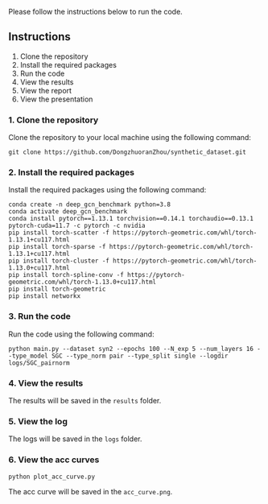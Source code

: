 Please follow the instructions below to run the code.

## Instructions
1. Clone the repository
2. Install the required packages
3. Run the code
4. View the results
5. View the report
6. View the presentation

### 1. Clone the repository
Clone the repository to your local machine using the following command:
```
git clone https://github.com/DongzhuoranZhou/synthetic_dataset.git
```

### 2. Install the required packages
Install the required packages using the following command:
```
conda create -n deep_gcn_benchmark python=3.8
conda activate deep_gcn_benchmark
conda install pytorch==1.13.1 torchvision==0.14.1 torchaudio==0.13.1 pytorch-cuda=11.7 -c pytorch -c nvidia
pip install torch-scatter -f https://pytorch-geometric.com/whl/torch-1.13.1+cu117.html
pip install torch-sparse -f https://pytorch-geometric.com/whl/torch-1.13.1+cu117.html
pip install torch-cluster -f https://pytorch-geometric.com/whl/torch-1.13.0+cu117.html
pip install torch-spline-conv -f https://pytorch-geometric.com/whl/torch-1.13.0+cu117.html
pip install torch-geometric
pip install networkx
``` 

### 3. Run the code
Run the code using the following command:
```
python main.py --dataset syn2 --epochs 100 --N_exp 5 --num_layers 16 --type_model SGC --type_norm pair --type_split single --logdir logs/SGC_pairnorm
```

### 4. View the results
The results will be saved in the `results` folder.

### 5. View the log
The logs will be saved in the `logs` folder.

### 6. View the acc curves
```
python plot_acc_curve.py
```

The acc curve will be saved in the `acc_curve.png`.
